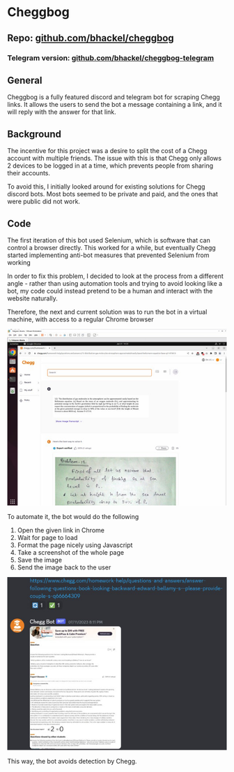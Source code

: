 # Cheggbog

## Repo: [github.com/bhackel/cheggbog](https://github.com/bhackel/cheggbog)

### Telegram version: [github.com/bhackel/cheggbog-telegram](https://github.com/bhackel/cheggbog-telegram)

## General

Cheggbog is a fully featured discord and telegram bot for scraping Chegg links. It allows the users to send the bot a message containing a link, and it will reply with the answer for that link.

## Background

The incentive for this project was a desire to split the cost of a Chegg account with multiple friends. The issue with this is that Chegg only allows 2 devices to be logged in at a time, which prevents people from sharing their accounts.

To avoid this, I initially looked around for existing solutions for Chegg discord bots. Most bots seemed to be private and paid, and the ones that were public did not work.

## Code

The first iteration of this bot used Selenium, which is software that can control a browser directly. This worked for a while, but eventually Chegg started implementing anti-bot measures that prevented Selenium from working

In order to fix this problem, I decided to look at the process from a different angle - rather than using automation tools and trying to avoid looking like a bot, my code could instead pretend to be a human and interact with the website naturally.

Therefore, the next and current solution was to run the bot in a virtual machine, with access to a regular Chrome browser

![Cheggbog Virtual Machine](images/cheggbog%201.jpg)

To automate it, the bot would do the following

1. Open the given link in Chrome
2. Wait for page to load
3. Format the page nicely using Javascript
4. Take a screenshot of the whole page
5. Save the image
6. Send the image back to the user

![Cheggbog discord](images/cheggbog%202.jpg)

This way, the bot avoids detection by Chegg.